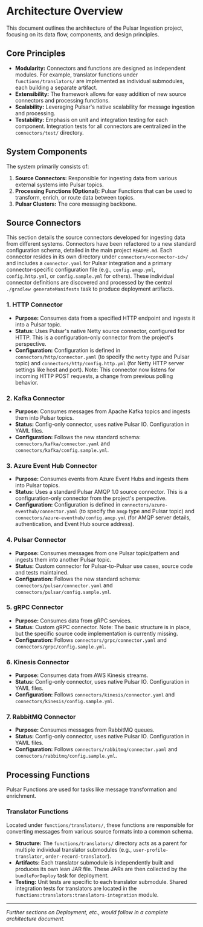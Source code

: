 # Architecture Overview

This document outlines the architecture of the Pulsar Ingestion project, focusing on its data flow, components, and design principles.

## Core Principles

*   **Modularity:** Connectors and functions are designed as independent modules. For example, translator functions under `functions/translators/` are implemented as individual submodules, each building a separate artifact.
*   **Extensibility:** The framework allows for easy addition of new source connectors and processing functions.
*   **Scalability:** Leveraging Pulsar's native scalability for message ingestion and processing.
*   **Testability:** Emphasis on unit and integration testing for each component. Integration tests for all connectors are centralized in the `connectors/test/` directory.

## System Components

The system primarily consists of:
1.  **Source Connectors:** Responsible for ingesting data from various external systems into Pulsar topics.
2.  **Processing Functions (Optional):** Pulsar Functions that can be used to transform, enrich, or route data between topics.
3.  **Pulsar Clusters:** The core messaging backbone.

## Source Connectors

This section details the source connectors developed for ingesting data from different systems. Connectors have been refactored to a new standard configuration schema, detailed in the main project `README.md`. Each connector resides in its own directory under `connectors/<connector-id>/` and includes a `connector.yaml` for Pulsar integration and a primary connector-specific configuration file (e.g., `config.amqp.yml`, `config.http.yml`, or `config.sample.yml` for others). These individual connector definitions are discovered and processed by the central `./gradlew generateManifests` task to produce deployment artifacts.

### 1. HTTP Connector

*   **Purpose:** Consumes data from a specified HTTP endpoint and ingests it into a Pulsar topic.
*   **Status:** Uses Pulsar's native Netty source connector, configured for HTTP. This is a configuration-only connector from the project's perspective.
*   **Configuration:** Configuration is defined in `connectors/http/connector.yaml` (to specify the `netty` type and Pulsar topic) and `connectors/http/config.http.yml` (for Netty HTTP server settings like host and port). Note: This connector now listens for incoming HTTP POST requests, a change from previous polling behavior.

### 2. Kafka Connector

*   **Purpose:** Consumes messages from Apache Kafka topics and ingests them into Pulsar topics.
*   **Status:** Config-only connector, uses native Pulsar IO. Configuration in YAML files.
*   **Configuration:** Follows the new standard schema: `connectors/kafka/connector.yaml` and `connectors/kafka/config.sample.yml`.

### 3. Azure Event Hub Connector

*   **Purpose:** Consumes events from Azure Event Hubs and ingests them into Pulsar topics.
*   **Status:** Uses a standard Pulsar AMQP 1.0 source connector. This is a configuration-only connector from the project's perspective.
*   **Configuration:** Configuration is defined in `connectors/azure-eventhub/connector.yaml` (to specify the `amqp` type and Pulsar topic) and `connectors/azure-eventhub/config.amqp.yml` (for AMQP server details, authentication, and Event Hub source address).

### 4. Pulsar Connector

*   **Purpose:** Consumes messages from one Pulsar topic/pattern and ingests them into another Pulsar topic.
*   **Status:** Custom connector for Pulsar-to-Pulsar use cases, source code and tests maintained.
*   **Configuration:** Follows the new standard schema: `connectors/pulsar/connector.yaml` and `connectors/pulsar/config.sample.yml`.

### 5. gRPC Connector

*   **Purpose:** Consumes data from gRPC services.
*   **Status:** Custom gRPC connector. Note: The basic structure is in place, but the specific source code implementation is currently missing.
*   **Configuration:** Follows `connectors/grpc/connector.yaml` and `connectors/grpc/config.sample.yml`.

### 6. Kinesis Connector

*   **Purpose:** Consumes data from AWS Kinesis streams.
*   **Status:** Config-only connector, uses native Pulsar IO. Configuration in YAML files.
*   **Configuration:** Follows `connectors/kinesis/connector.yaml` and `connectors/kinesis/config.sample.yml`.

### 7. RabbitMQ Connector

*   **Purpose:** Consumes messages from RabbitMQ queues.
*   **Status:** Config-only connector, uses native Pulsar IO. Configuration in YAML files.
*   **Configuration:** Follows `connectors/rabbitmq/connector.yaml` and `connectors/rabbitmq/config.sample.yml`.

## Processing Functions

Pulsar Functions are used for tasks like message transformation and enrichment.

### Translator Functions
Located under `functions/translators/`, these functions are responsible for converting messages from various source formats into a common schema.
-   **Structure:** The `functions/translators/` directory acts as a parent for multiple individual translator submodules (e.g., `user-profile-translator`, `order-record-translator`).
-   **Artifacts:** Each translator submodule is independently built and produces its own lean JAR file. These JARs are then collected by the `bundleForDeploy` task for deployment.
-   **Testing:** Unit tests are specific to each translator submodule. Shared integration tests for translators are located in the `functions:translators:translators-integration` module.

---

*Further sections on Deployment, etc., would follow in a complete architecture document.*
